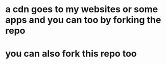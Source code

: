 # a cdn goes to my websites or some apps and you can too by forking the repo
# you can also fork this repo too
